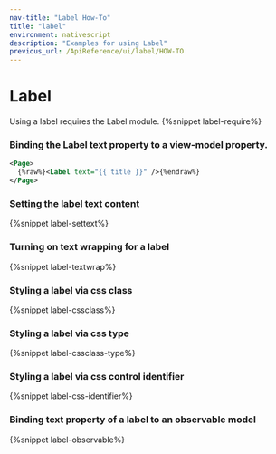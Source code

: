 ```yaml
---
nav-title: "Label How-To"
title: "label"
environment: nativescript
description: "Examples for using Label"
previous_url: /ApiReference/ui/label/HOW-TO
---
```

# Label
Using a label requires the Label module.
{%snippet label-require%}

### Binding the Label text property to a view-model property.
``` XML
<Page>
  {%raw%}<Label text="{{ title }}" />{%endraw%}
</Page>
```
### Setting the  label text content
{%snippet label-settext%}

### Turning on text wrapping for a label
{%snippet label-textwrap%}

### Styling a label via css class
{%snippet label-cssclass%}

### Styling a label via css type
{%snippet label-cssclass-type%}

### Styling a label via css control identifier
{%snippet label-css-identifier%}

### Binding text property of a label to an observable model
{%snippet label-observable%}
